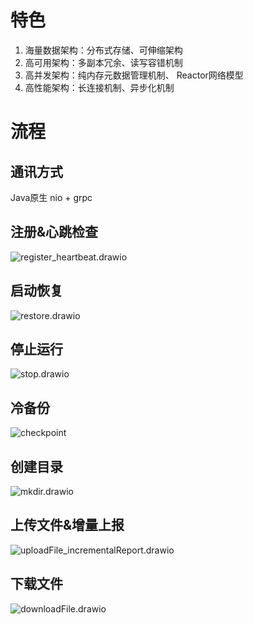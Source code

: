 # 特色

1. 海量数据架构：分布式存储、可伸缩架构
2. 高可用架构：多副本冗余、读写容错机制
3. 高并发架构：纯内存元数据管理机制、 Reactor网络模型
4. 高性能架构：长连接机制、异步化机制



# 流程

## 通讯方式

Java原生 nio + grpc



## 注册&心跳检查

![register_heartbeat.drawio](xdfs_dd_v0.1.0.assets/register_heartbeat.drawio.png)



## 启动恢复

![restore.drawio](xdfs_dd_v0.1.0.assets/restore.drawio.png)



## 停止运行

![stop.drawio](xdfs_dd_v0.1.0.assets/stop.drawio.png)



## 冷备份

![checkpoint](xdfs_dd_v0.1.0.assets/checkpoint.png)



## 创建目录

![mkdir.drawio](xdfs_dd_v0.1.0.assets/mkdir.drawio.png)





## 上传文件&增量上报

![uploadFile_incrementalReport.drawio](xdfs_dd_v0.1.0.assets/uploadFile_incrementalReport.drawio.png)



## 下载文件

![downloadFile.drawio](xdfs_dd_v0.1.0.assets/downloadFile.drawio.png)